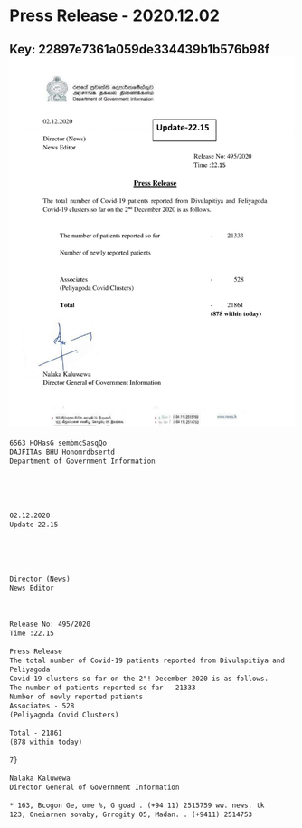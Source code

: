 # Press Release - 2020.12.02 
Key: 22897e7361a059de334439b1b576b98f 
![img](img/22897e7361a059de334439b1b576b98f.jpg)
---
```
6563 HOHasG sembmcSasqQo
DAJFITAs BHU Honomrdbsertd
Department of Government Information

 

 

02.12.2020
Update-22.15

 

 

Director (News)
News Editor

 

Release No: 495/2020
Time :22.15

Press Release
The total number of Covid-19 patients reported from Divulapitiya and Peliyagoda
Covid-19 clusters so far on the 2"! December 2020 is as follows.
The number of patients reported so far - 21333
Number of newly reported patients
Associates - 528
(Peliyagoda Covid Clusters)

Total - 21861
(878 within today)

7}

Nalaka Kaluwewa
Director General of Government Information

* 163, Bcogon Ge, ome %, G goad . (+94 11) 2515759 ww. news. tk
123, Oneiarnen sovaby, Grrogity 05, Madan. . (+9411) 2514753

```
